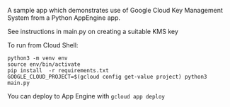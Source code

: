 A sample app which demonstrates use of Google Cloud Key Management System from a Python AppEngine app.

See instructions in main.py on creating a suitable KMS key

To run from Cloud Shell:
```
python3 -m venv env
source env/bin/activate
pip install  -r requirements.txt
GOOGLE_CLOUD_PROJECT=$(gcloud config get-value project) python3 main.py
```

You can deploy to App Engine with `gcloud app deploy`
